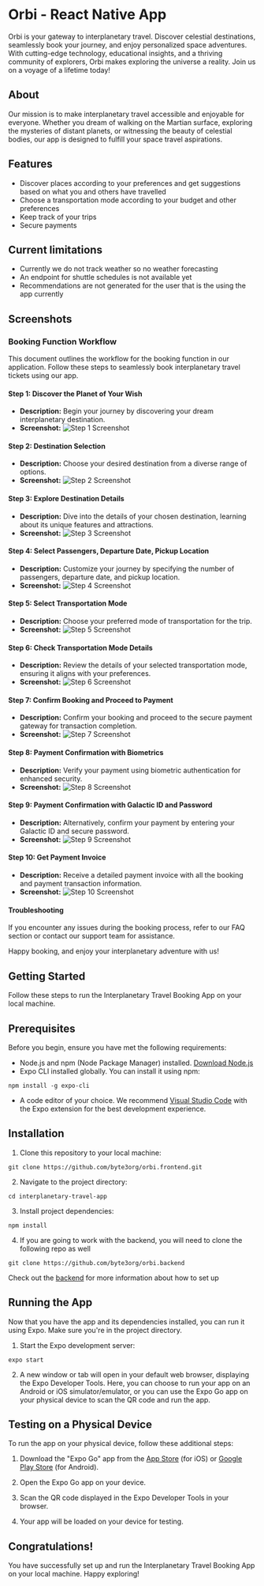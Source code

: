 
# Orbi - React Native App

Orbi is your gateway to interplanetary travel. Discover celestial destinations, seamlessly book your journey, and enjoy personalized space adventures. With cutting-edge technology, educational insights, and a thriving community of explorers, Orbi makes exploring the universe a reality. Join us on a voyage of a lifetime today!
## About

Our mission is to make interplanetary travel accessible and enjoyable for everyone. Whether you dream of walking on the Martian surface, exploring the mysteries of distant planets, or witnessing the beauty of celestial bodies, our app is designed to fulfill your space travel aspirations.

## Features

- Discover places according to your preferences and get suggestions based on what you and others have travelled
- Choose a transportation mode according to your budget and other preferences
- Keep track of your trips
- Secure payments

## Current limitations

- Currently we do not track weather so no weather forecasting
- An endpoint for shuttle schedules is not available yet
- Recommendations are not generated for the user that is the using the app currently

## Screenshots

### Booking Function Workflow

This document outlines the workflow for the booking function in our application. Follow these steps to seamlessly book interplanetary travel tickets using our app.

#### Step 1: Discover the Planet of Your Wish

- **Description:** Begin your journey by discovering your dream interplanetary destination.
- **Screenshot:** ![Step 1 Screenshot](assets/screenshots/1b.JPG)

#### Step 2: Destination Selection

- **Description:** Choose your desired destination from a diverse range of options.
- **Screenshot:** ![Step 2 Screenshot](assets/screenshots/2b.JPG)

#### Step 3: Explore Destination Details

- **Description:** Dive into the details of your chosen destination, learning about its unique features and attractions.
- **Screenshot:** ![Step 3 Screenshot](assets/screenshots/3b.JPG)

#### Step 4: Select Passengers, Departure Date, Pickup Location

- **Description:** Customize your journey by specifying the number of passengers, departure date, and pickup location.
- **Screenshot:** ![Step 4 Screenshot](assets/screenshots/4b.JPG)

#### Step 5: Select Transportation Mode

- **Description:** Choose your preferred mode of transportation for the trip.
- **Screenshot:** ![Step 5 Screenshot](assets/screenshots/5b.JPG)

#### Step 6: Check Transportation Mode Details

- **Description:** Review the details of your selected transportation mode, ensuring it aligns with your preferences.
- **Screenshot:** ![Step 6 Screenshot](assets/screenshots/6b.JPG)

#### Step 7: Confirm Booking and Proceed to Payment

- **Description:** Confirm your booking and proceed to the secure payment gateway for transaction completion.
- **Screenshot:** ![Step 7 Screenshot](assets/screenshots/7b.jpg)

#### Step 8: Payment Confirmation with Biometrics

- **Description:** Verify your payment using biometric authentication for enhanced security.
- **Screenshot:** ![Step 8 Screenshot](assets/screenshots/8b.JPG)

#### Step 9: Payment Confirmation with Galactic ID and Password

- **Description:** Alternatively, confirm your payment by entering your Galactic ID and secure password.
- **Screenshot:** ![Step 9 Screenshot](assets/screenshots/9b.JPG)

#### Step 10: Get Payment Invoice

- **Description:** Receive a detailed payment invoice with all the booking and payment transaction information.
- **Screenshot:** ![Step 10 Screenshot](assets/screenshots/10b.JPG)

#### Troubleshooting

If you encounter any issues during the booking process, refer to our FAQ section or contact our support team for assistance.

Happy booking, and enjoy your interplanetary adventure with us!

## Getting Started


Follow these steps to run the Interplanetary Travel Booking App on your local machine.

## Prerequisites

Before you begin, ensure you have met the following requirements:

- Node.js and npm (Node Package Manager) installed. [Download Node.js](https://nodejs.org/)
- Expo CLI installed globally. You can install it using npm:

```npm install -g expo-cli```


- A code editor of your choice. We recommend [Visual Studio Code](https://code.visualstudio.com/) with the Expo extension for the best development experience.

## Installation

1. Clone this repository to your local machine:


```git clone https://github.com/byte3org/orbi.frontend.git```


2. Navigate to the project directory:

```cd interplanetary-travel-app```


3. Install project dependencies:

```npm install```

4. If you are going to work with the backend, you will need to clone the following repo as well

```git clone https://github.com/byte3org/orbi.backend```

Check out the [backend](https://github.com/byte3org/orbi.backend) for more information about how to set up


## Running the App

Now that you have the app and its dependencies installed, you can run it using Expo. Make sure you're in the project directory.

1. Start the Expo development server:

```expo start```


2. A new window or tab will open in your default web browser, displaying the Expo Developer Tools. Here, you can choose to run your app on an Android or iOS simulator/emulator, or you can use the Expo Go app on your physical device to scan the QR code and run the app.

## Testing on a Physical Device

To run the app on your physical device, follow these additional steps:

1. Download the "Expo Go" app from the [App Store](https://apps.apple.com/us/app/expo-go/id982107779) (for iOS) or [Google Play Store](https://play.google.com/store/apps/details?id=host.exp.exponent) (for Android).

2. Open the Expo Go app on your device.

3. Scan the QR code displayed in the Expo Developer Tools in your browser.

4. Your app will be loaded on your device for testing.

## Congratulations!

You have successfully set up and run the Interplanetary Travel Booking App on your local machine. Happy exploring!

